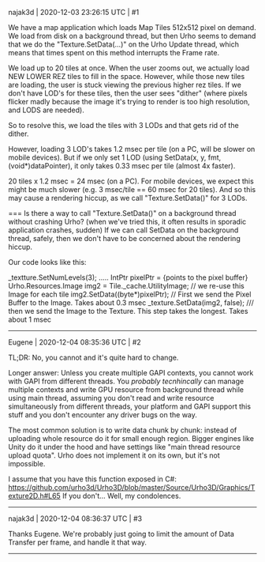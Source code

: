najak3d | 2020-12-03 23:26:15 UTC | #1

We have a map application which loads Map Tiles 512x512 pixel on demand.   We load from disk on a background thread, but then Urho seems to demand that we do the "Texture.SetData(...)" on the Urho Update thread, which means that times spent on this method interrupts the Frame rate.

We load up to 20 tiles at once.   When the user zooms out, we actually load NEW LOWER REZ tiles to fill in the space.   However, while those new tiles are loading, the user is stuck viewing the previous higher rez tiles.   If we don't have LOD's for these tiles, then the user sees "dither" (where pixels flicker madly because the image it's trying to render is too high resolution, and LODS are needed).

So to resolve this, we load the tiles with 3 LODs and that gets rid of the dither.

However, loading 3 LOD's takes 1.2 msec per tile (on a PC, will be slower on mobile devices).  But if we only set 1 LOD (using SetData(x, y, fmt, (void*)dataPointer), it only takes 0.33 msec per tile (almost 4x faster).

20 tiles x 1.2 msec = 24 msec (on a PC).   For mobile devices, we expect this might be much slower (e.g. 3 msec/tile == 60 msec for 20 tiles).   And so this may cause a rendering hiccup, as we call "Texture.SetData()" for 3 LODs.

===
Is there a way to call "Texture.SetData()" on a background thread without crashing Urho?  (when we've tried this, it often results in sporadic application crashes, sudden)   If we can call SetData on the background thread, safely, then we don't have to be concerned about the rendering hiccup.

Our code looks like this:

_textture.SetNumLevels(3);
.....
IntPtr pixelPtr = {points to the pixel buffer}
Urho.Resources.Image img2 = Tile._cache.UtilityImage;  // we re-use this Image for each tile
img2.SetData((byte*)pixelPtr);  // First we send the Pixel Buffer to the Image.  Takes about 0.3 msec
_texture.SetData(img2, false);  /// then we send the Image to the Texture.  This step takes the longest.  Takes about 1 msec

-------------------------

Eugene | 2020-12-04 08:35:36 UTC | #2

TL;DR: No, you cannot and it's quite hard to change.

Longer answer: Unless you create multiple GAPI contexts, you cannot work with GAPI from different threads. You _probably tecnhincally_ can manage multiple contexts and write GPU resource from background thread while using main thread, assuming you don't read and write resource simultaneously from different threads, your platform and GAPI support this stuff and you don't encounter any driver bugs on the way.

The most common solution is to write data chunk by chunk: instead of uploading whole resource do it for small enough region. Bigger engines like Unity do it under the hood and have settings like "main thread resource upload quota". Urho does not implement it on its own, but it's not impossible.

I assume that you have this function exposed in C#:
https://github.com/urho3d/Urho3D/blob/master/Source/Urho3D/Graphics/Texture2D.h#L65
If you don't... Well, my condolences.

-------------------------

najak3d | 2020-12-04 08:36:37 UTC | #3

Thanks Eugene.   We're probably just going to limit the amount of Data Transfer per frame, and handle it that way.

-------------------------

